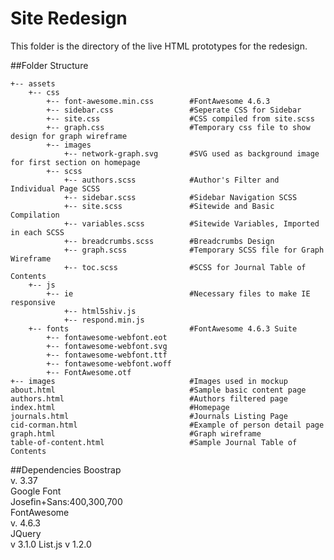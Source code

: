 # Site Redesign
This folder is the directory of the live HTML prototypes for the redesign. 

##Folder Structure

    +-- assets
        +-- css
            +-- font-awesome.min.css        #FontAwesome 4.6.3
            +-- sidebar.css                 #Seperate CSS for Sidebar
            +-- site.css                    #CSS compiled from site.scss
            +-- graph.css                   #Temporary css file to show design for graph wireframe
            +-- images
                +-- network-graph.svg       #SVG used as background image for first section on homepage
            +-- scss  
                +-- authors.scss            #Author's Filter and Individual Page SCSS  
                +-- sidebar.scss            #Sidebar Navigation SCSS
                +-- site.scss               #Sitewide and Basic Compilation  
                +-- variables.scss          #Sitewide Variables, Imported in each SCSS  
                +-- breadcrumbs.scss        #Breadcrumbs Design
                +-- graph.scss              #Temporary SCSS file for Graph Wireframe
                +-- toc.scss                #SCSS for Journal Table of Contents
        +-- js
            +-- ie                          #Necessary files to make IE responsive
                +-- html5shiv.js
                +-- respond.min.js
        +-- fonts                           #FontAwesome 4.6.3 Suite
            +-- fontawesome-webfont.eot
            +-- fontawesome-webfont.svg
            +-- fontawesome-webfont.ttf
            +-- fontawesome-webfont.woff
            +-- FontAwesome.otf
    +-- images                              #Images used in mockup
    about.html                              #Sample basic content page
    authors.html                            #Authors filtered page
    index.html                              #Homepage
    journals.html                           #Journals Listing Page
    cid-corman.html                         #Example of person detail page
    graph.html                              #Graph wireframe
    table-of-content.html                   #Sample Journal Table of Contents

##Dependencies
    Boostrap  
        v. 3.37  
    Google Font  
        Josefin+Sans:400,300,700  
    FontAwesome  
        v. 4.6.3  
    JQuery  
        v 3.1.0 
    List.js
        v 1.2.0     
    
